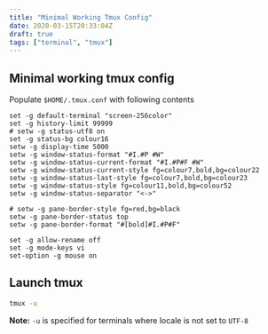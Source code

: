 ```yaml
---
title: "Minimal Working Tmux Config"
date: 2020-03-15T20:33:04Z
draft: true
tags: ["terminal", "tmux"]
---
```

<!--- Below style are also defined in static/css/my.css file.
They are repeatedly defined here so that pandoc can generate
the final HTML with all necessary css styles.
Note: draft: true above. This prevents publishing it to GitHUB.
--->
<style>
/* To highlight text in Green in pre tag */
.hl {color: #008A00;}
/* To highlight text in Bold Green in pre tag */
.hlb {color: #008A00; font-weight: bold;}
/* To highlight text in Bold Red in pre tag */
.hlbr {color:#e90001; font-weight: bold;}
/* <code> tag does not work in blogger. Use following class with span tag */
.code {
    color:#7e168d; 
    background: #f0f0f0; 
    padding: 0.1em 0.4em;
    font-family: SFMono-Regular, Consolas, "Liberation Mono", Menlo, Courier, monospace;
}
</style>

## Minimal working tmux config 
Populate `$HOME/.tmux.conf` with following contents
```
set -g default-terminal "screen-256color"
set -g history-limit 99999
# setw -g status-utf8 on
set -g status-bg colour16
setw -g display-time 5000
setw -g window-status-format "#I.#P #W"
setw -g window-status-current-format "#I.#P#F #W"
setw -g window-status-current-style fg=colour7,bold,bg=colour22
setw -g window-status-last-style fg=colour7,bold,bg=colour23
setw -g window-status-style fg=colour11,bold,bg=colour52
setw -g window-status-separator "<->"

# setw -g pane-border-style fg=red,bg=black
setw -g pane-border-status top
setw -g pane-border-format "#[bold]#I.#P#F"

set -g allow-rename off
set -g mode-keys vi
set-option -g mouse on
```

## Launch tmux
```bash
tmux -u
```
**Note:** `-u` is specified for terminals where locale is not set to `UTF-8`


